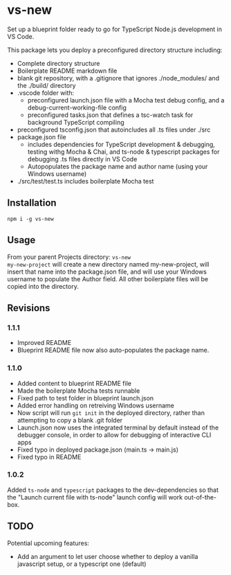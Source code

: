 # vs-new
Set up a blueprint folder ready to go for TypeScript Node.js development in VS Code.

This package lets you deploy a preconfigured directory structure including:
* Complete directory structure
* Boilerplate README markdown file
* blank git repository, with a .gitignore that ignores ./node_modules/ and the ./build/ directory
* .vscode folder with:
    * preconfigured launch.json file with a Mocha test debug config, and a debug-current-working-file config
    * preconfigured tasks.json that defines a tsc-watch task for background TypeScript compiling
* preconfigured tsconfig.json that autoincludes all .ts files under ./src
* package.json file
    * includes dependencies for TypeScript development & debugging, testing withg Mocha & Chai, and ts-node & typescript packages for debugging .ts files directly in VS Code
    * Autopopulates the package name and author name (using your Windows username)
* ./src/test/test.ts includes boilerplate Mocha test

## Installation
<code>npm i -g vs-new</code>

## Usage
From your parent Projects directory: <code>vs-new my-new-project</code> will create a new directory named my-new-project, will insert that name into the package.json file, and will use your Windows username to populate the Author field. All other boilerplate files will be copied into the directory.

## Revisions
### 1.1.1
* Improved README
* Blueprint README file now also auto-populates the package name.

### 1.1.0
* Added content to blueprint README file
* Made the boilerplate Mocha tests runnable
* Fixed path to test folder in blueprint launch.json
* Added error handling on retreiving Windows username
* Now script will run <code>git init</code> in the deployed directory, rather than attempting to copy a blank .git folder
* Launch.json now uses the integrated terminal by default instead of the debugger console, in order to allow for debugging of interactive CLI apps
* Fixed typo in deployed package.json (main.ts -> main.js)
* Fixed typo in README

### 1.0.2
Added <code>ts-node</code> and <code>typescript</code> packages to the dev-dependencies so that the "Launch current file with ts-node" launch config will work out-of-the-box.

## TODO
Potential upcoming features:
* Add an argument to let user choose whether to deploy a vanilla javascript setup, or a typescript one (default)

